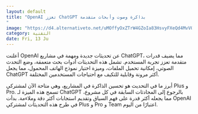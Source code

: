 ```yaml
---
layout: default
title: "OpenAI تعزز ChatGPT بذاكرة وصوت وأبحاث متقدمة
"
image: "https://d4.alternativeto.net/uMOffyOxZTrW4GZoIa83HsvyFXeQd4MvVQt21OAolXo/rs:fill:1520:760:0/g:ce:0:0/YWJzOi8vZGlzdC9jb250ZW50LzE3NDk4MzEwMzc3MTkucG5n.png"
category: التقنية
date: Fri, 13 Ju
---
```


أعلنت OpenAI عن تحديثات جديدة ومهمة في مشاريع ChatGPT، مما يضيف قدرات متقدمة تعزز تجربة المستخدم. تشمل هذه التحديثات أدوات بحث متعمقة، وضع التحدث الصوتي، إمكانية تحميل الملفات، وميزة اختيار نموذج الهاتف المحمول، مما يجعل ChatGPT أكثر مرونة وقابلية للتكيف مع احتياجات المستخدمين المختلفة.

أبرز ما في التحديث هو تحسين الذاكرة في المشاريع، وهي متاحة الآن لمشتركي Plus و Pro. تسمح هذه الميزة لـ ChatGPT بالرجوع إلى المحادثات السابقة في كل مشروع، مما يجعله أكثر قدرة على فهم السياق وتقديم استجابات أكثر دقة وملاءمة. بدأت OpenAI في طرح هذه التحديثات لمشتركي Plus و Pro و Team اعتبارًا من اليوم.
